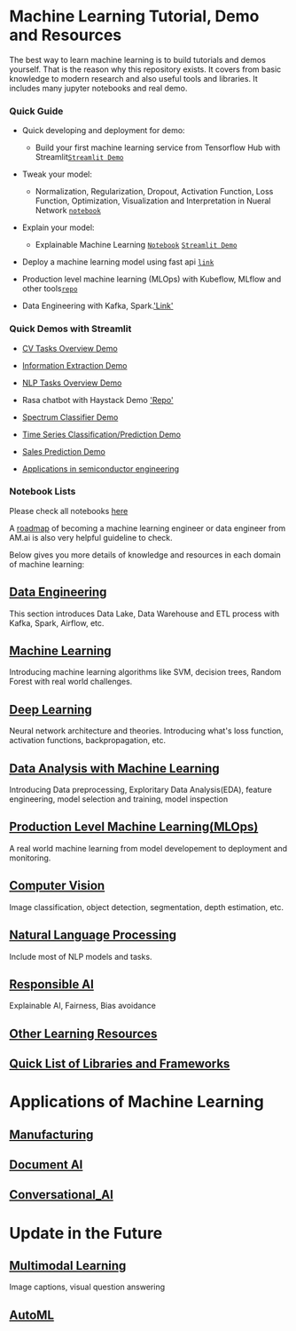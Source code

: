 # Machine Learning Tutorial, Demo and Resources

The best way to learn machine learning is to build tutorials and demos yourself. That is the reason why this repository exists. It covers from basic knowledge to modern research and also useful tools and libraries. It includes many jupyter notebooks and real demo. 


### Quick Guide

* Quick developing and deployment for demo:

   * Build your first machine learning service from Tensorflow Hub with Streamlit[`Streamlit Demo`](demo/simple/image_cls)

* Tweak your model:

   * Normalization, Regularization, Dropout, Activation Function, Loss Function, Optimization, Visualization and Interpretation in Nueral Network [`notebook`](notebooks/data-analysis/house_price_NN_xAI.ipynb)

* Explain your model:

   * Explainable Machine Learning [`Notebook`](notebooks/data-analysis/house_price.ipynb) [`Streamlit Demo`](https://explainable-machine-learning.herokuapp.com/)

* Deploy a machine learning model using fast api [`link`]()

* Production level machine learning (MLOps) with Kubeflow, MLflow and other tools[`repo`](MLOps.md)

* Data Engineering with Kafka, Spark.['Link'](Data_Engineering.md)

### Quick Demos with Streamlit

* [CV Tasks Overview Demo]()

* [Information Extraction Demo]()

* [NLP Tasks Overview Demo]()

* Rasa chatbot with Haystack Demo ['Repo']()

* [Spectrum Classifier Demo]()

* [Time Series Classification/Prediction Demo]()

* [Sales Prediction Demo]()

* [Applications in semiconductor engineering]()

### Notebook Lists

Please check all notebooks [here](notebooks/)

A [roadmap](https://i.am.ai/roadmap/) of becoming a machine learning engineer or data engineer from AM.ai is also very helpful guideline to check.

Below gives you more details of knowledge and resources in each domain of machine learning:

## [Data Engineering](Data_Engineering.md)

This section introduces Data Lake, Data Warehouse and ETL process with Kafka, Spark, Airflow, etc.

## [Machine Learning](Machine_Learning.md)

Introducing machine learning algorithms like SVM, decision trees, Random Forest with real world challenges.

## [Deep Learning](Deep_Learning.md)

Neural network architecture and theories. Introducing what's loss function, activation functions, backpropagation, etc.

## [Data Analysis with Machine Learning](Data_Analysis.md)

Introducing Data preprocessing, Exploritary Data Analysis(EDA), feature engineering, model selection and training, model inspection

## [Production Level Machine Learning(MLOps)](MLOps.md)

A real world machine learning from model developement to deployment and monitoring.

## [Computer Vision](Computer_Vision.md)

Image classification, object detection, segmentation, depth estimation, etc.

## [Natural Language Processing](Natural_Language_Processing.md)

Include most of NLP models and tasks.

## [Responsible AI](Responsible_AI.md)

Explainable AI, Fairness, Bias avoidance

## [Other Learning Resources](Other_Learning_Resources.md)

## [Quick List of Libraries and Frameworks](Libraries_and_Frameworks.md)

# Applications of Machine Learning

## [Manufacturing](applications/Manufacturing.md)

## [Document AI](applications/Document_AI.md)

## [Conversational_AI](applications/Conversational_AI.md)

# Update in the Future

## [Multimodal Learning](Multimodal.md)

Image captions, visual question answering

## [AutoML](autoML.md)




